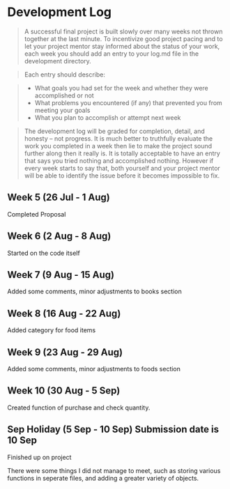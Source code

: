 # Development Log
> A successful final project is built slowly over many weeks not thrown together at the last minute. To incentivize good project pacing and to let your project mentor stay informed about the status of your work, each week you should add an entry to your log.md file in the development directory.

> Each entry should describe:

> - What goals you had set for the week and whether they were accomplished or not
> - What problems you encountered (if any) that prevented you from meeting your goals
> - What you plan to accomplish or attempt next week

> The development log will be graded for completion, detail, and honesty – not progress. It is much better to truthfully evaluate the work you completed in a week then lie to make the project sound further along then it really is. It is totally acceptable to have an entry that says you tried nothing and accomplished nothing. However if every week starts to say that, both yourself and your project mentor will be able to identify the issue before it becomes impossible to fix.

## Week 5 (26 Jul - 1 Aug)
Completed Proposal

## Week 6 (2 Aug - 8 Aug)
Started on the code itself

## Week 7 (9 Aug - 15 Aug)
Added some comments, minor adjustments to books section

## Week 8 (16 Aug - 22 Aug)
Added category for food items

## Week 9 (23 Aug - 29 Aug)
Added some comments, minor adjustments to foods section

## Week 10 (30 Aug - 5 Sep)
Created function of purchase and check quantity.

## Sep Holiday (5 Sep - 10 Sep) **Submission date is 10 Sep**
Finished up on project


There were some things I did not manage to meet, such as storing various functions in seperate files, and adding a greater variety of objects.
